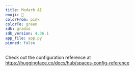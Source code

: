 ```yaml
---
title: Modarb AI
emoji: 🐠
colorFrom: pink
colorTo: green
sdk: gradio
sdk_version: 4.36.1
app_file: app.py
pinned: false
---
```


Check out the configuration reference at https://huggingface.co/docs/hub/spaces-config-reference
